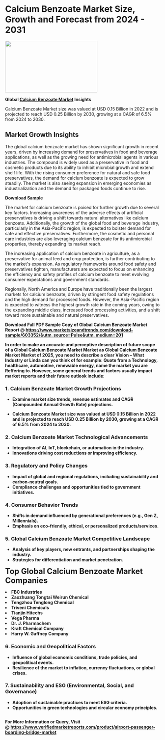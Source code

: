 <H1>Calcium Benzoate Market Size, Growth and Forecast from 2024 - 2031</H1><img class="aligncenter size-medium wp-image-584254" src="https://thirdeyenews.in/wp-content/uploads/2024/09/Global-Market-Research-300x168.jpeg" alt="" width="300" height="168" /><p><strong>Global&nbsp;<a href="https://www.marketsizeandtrends.com/download-sample/603352/&amp;utm_source=Pulse&amp;utm_medium=201">Calcium Benzoate Market</a> Insights</strong></p><p>Calcium Benzoate Market size was valued at USD 0.15 Billion in 2022 and is projected to reach USD 0.25 Billion by 2030, growing at a CAGR of 6.5% from 2024 to 2030.</p><p><h2>Market Growth Insights</h2> <p>The global calcium benzoate market has shown significant growth in recent years, driven by increasing demand for preservatives in food and beverage applications, as well as the growing need for antimicrobial agents in various industries. The compound is widely used as a preservative in food and cosmetic products due to its ability to inhibit microbial growth and extend shelf life. With the rising consumer preference for natural and safe food preservatives, the demand for calcium benzoate is expected to grow steadily. The market is also seeing expansion in emerging economies as industrialization and the demand for packaged foods continue to rise.</p> <p><strong>Download Sample</strong></p> <p>The market for calcium benzoate is poised for further growth due to several key factors. Increasing awareness of the adverse effects of artificial preservatives is driving a shift towards natural alternatives like calcium benzoate. Additionally, the growth of the global food and beverage industry, particularly in the Asia-Pacific region, is expected to bolster demand for safe and effective preservatives. Furthermore, the cosmetic and personal care industries are also leveraging calcium benzoate for its antimicrobial properties, thereby expanding its market reach.</p> <p>The increasing application of calcium benzoate in agriculture, as a preservative for animal feed and crop protection, is further contributing to the market's expansion. As regulatory frameworks around food safety and preservatives tighten, manufacturers are expected to focus on enhancing the efficiency and safety profiles of calcium benzoate to meet evolving consumer expectations and government standards.</p> <p>Regionally, North America and Europe have traditionally been the largest markets for calcium benzoate, driven by stringent food safety regulations and the high demand for processed foods. However, the Asia-Pacific region is expected to witness the highest growth rate in the coming years, owing to the expanding middle class, increased food processing activities, and a shift toward more sustainable and natural preservatives.</p> <p><strong></p><p><span class=""><strong>Download Full PDF Sample Copy of Global Calcium Benzoate Market Report</strong> @ <a href="https://www.marketsizeandtrends.com/download-sample/603352/&amp;utm_source=Pulse&amp;utm_medium=201" target="_blank">https://www.marketsizeandtrends.com/download-sample/603352/&amp;utm_source=Pulse&amp;utm_medium=201</a></span></p><p>In order to make an accurate and perceptive description of future scope of a Global&nbsp;Calcium Benzoate Market Market as Global&nbsp;Calcium Benzoate Market Market of 2025, you need to describe a clear Vision &ndash; What Industry or Linda can you think of for example: Quote from a Technology, healthcare, automotive, renewable energy, name the market you are Reffering to. However, some general trends and factors usually impact market reports and their future outlook include:</p><h3>1.&nbsp;<strong>Calcium Benzoate Market Growth Projections</strong></h3><ul><li>Examine market size trends, revenue estimates and CAGR (Compounded Annual Growth Rate) projections.</li><li><p>Calcium Benzoate Market size was valued at USD 0.15 Billion in 2022 and is projected to reach USD 0.25 Billion by 2030, growing at a CAGR of 6.5% from 2024 to 2030.</p></li></ul><h3>2.&nbsp;<strong>Calcium Benzoate Market Technological Advancements</strong></h3><ul><li>Integration of AI, IoT, blockchain, or automation in the industry.</li><li>Innovations driving cost reductions or improving efficiency.</li></ul><h3>3.&nbsp;<strong>Regulatory and Policy Changes</strong></h3><ul><li>Impact of global and regional regulations, including sustainability and carbon-neutral goals.</li><li>Compliance challenges and opportunities tied to government initiatives.</li></ul><h3>4.&nbsp;<strong>Consumer Behavior Trends</strong></h3><ul><li>Shifts in demand influenced by generational preferences (e.g., Gen Z, Millennials).</li><li>Emphasis on eco-friendly, ethical, or personalized products/services.</li></ul><h3>5.&nbsp;<strong>Global Calcium Benzoate Market Competitive Landscape</strong></h3><ul><li>Analysis of key players, new entrants, and partnerships shaping the industry.</li><li>Strategies for differentiation and market penetration.</li></ul><p data-pm-slice="1 1 []"><span style="color: inherit; font-family: inherit; font-size: 25px;">Top Global Calcium Benzoate Market Companies</span></p><div class="" data-test-id=""><p><li>FBC Industries</li><li> Zaozhuang Tongtai Weirun Chemical</li><li> Tengzhou Tenglong Chemical</li><li> Triveni Chemicals</li><li> Tianjin Hitechs</li><li> Vega Pharma</li><li> Dr. J. Pharmachem</li><li> Kraft Chemical Company</li><li> Harry W. Gaffney Company</li></p></div><h3>6.&nbsp;<strong>Economic and Geopolitical Factors</strong></h3><ul><li>Influence of global economic conditions, trade policies, and geopolitical events.</li><li>Resilience of the market to inflation, currency fluctuations, or global crises.</li></ul><h3>7.&nbsp;<strong>Sustainability and ESG (Environmental, Social, and Governance)</strong></h3><ul><li>Adoption of sustainable practices to meet ESG criteria.</li><li>Opportunities in green technologies and circular economy principles.</li></ul><h2><strong style="font-size: 14px;">For More Information or Query, Visit @&nbsp;</strong><a style="background-color: #ffffff; font-size: 14px;" href="https://www.marketsizeandtrends.com/report/calcium-benzoate-market/" target="_blank">https://www.verifiedmarketreports.com/product/airport-passenger-boarding-bridge-market</a></h2>
